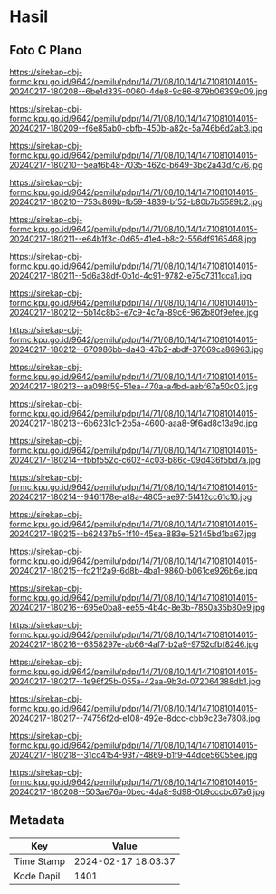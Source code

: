 # Hasil

## Foto C Plano

https://sirekap-obj-formc.kpu.go.id/9642/pemilu/pdpr/14/71/08/10/14/1471081014015-20240217-180208--6be1d335-0060-4de8-9c86-879b06399d09.jpg

https://sirekap-obj-formc.kpu.go.id/9642/pemilu/pdpr/14/71/08/10/14/1471081014015-20240217-180209--f6e85ab0-cbfb-450b-a82c-5a746b6d2ab3.jpg

https://sirekap-obj-formc.kpu.go.id/9642/pemilu/pdpr/14/71/08/10/14/1471081014015-20240217-180210--5eaf6b48-7035-462c-b649-3bc2a43d7c76.jpg

https://sirekap-obj-formc.kpu.go.id/9642/pemilu/pdpr/14/71/08/10/14/1471081014015-20240217-180210--753c869b-fb59-4839-bf52-b80b7b5589b2.jpg

https://sirekap-obj-formc.kpu.go.id/9642/pemilu/pdpr/14/71/08/10/14/1471081014015-20240217-180211--e64b1f3c-0d65-41e4-b8c2-556df9165468.jpg

https://sirekap-obj-formc.kpu.go.id/9642/pemilu/pdpr/14/71/08/10/14/1471081014015-20240217-180211--5d6a38df-0b1d-4c91-9782-e75c7311cca1.jpg

https://sirekap-obj-formc.kpu.go.id/9642/pemilu/pdpr/14/71/08/10/14/1471081014015-20240217-180212--5b14c8b3-e7c9-4c7a-89c6-962b80f9efee.jpg

https://sirekap-obj-formc.kpu.go.id/9642/pemilu/pdpr/14/71/08/10/14/1471081014015-20240217-180212--670986bb-da43-47b2-abdf-37069ca86963.jpg

https://sirekap-obj-formc.kpu.go.id/9642/pemilu/pdpr/14/71/08/10/14/1471081014015-20240217-180213--aa098f59-51ea-470a-a4bd-aebf67a50c03.jpg

https://sirekap-obj-formc.kpu.go.id/9642/pemilu/pdpr/14/71/08/10/14/1471081014015-20240217-180213--6b6231c1-2b5a-4600-aaa8-9f6ad8c13a9d.jpg

https://sirekap-obj-formc.kpu.go.id/9642/pemilu/pdpr/14/71/08/10/14/1471081014015-20240217-180214--fbbf552c-c602-4c03-b86c-09d436f5bd7a.jpg

https://sirekap-obj-formc.kpu.go.id/9642/pemilu/pdpr/14/71/08/10/14/1471081014015-20240217-180214--946f178e-a18a-4805-ae97-5f412cc61c10.jpg

https://sirekap-obj-formc.kpu.go.id/9642/pemilu/pdpr/14/71/08/10/14/1471081014015-20240217-180215--b62437b5-1f10-45ea-883e-52145bd1ba67.jpg

https://sirekap-obj-formc.kpu.go.id/9642/pemilu/pdpr/14/71/08/10/14/1471081014015-20240217-180215--fd21f2a9-6d8b-4ba1-9860-b061ce926b6e.jpg

https://sirekap-obj-formc.kpu.go.id/9642/pemilu/pdpr/14/71/08/10/14/1471081014015-20240217-180216--695e0ba8-ee55-4b4c-8e3b-7850a35b80e9.jpg

https://sirekap-obj-formc.kpu.go.id/9642/pemilu/pdpr/14/71/08/10/14/1471081014015-20240217-180216--6358297e-ab66-4af7-b2a9-9752cfbf8246.jpg

https://sirekap-obj-formc.kpu.go.id/9642/pemilu/pdpr/14/71/08/10/14/1471081014015-20240217-180217--1e96f25b-055a-42aa-9b3d-072064388db1.jpg

https://sirekap-obj-formc.kpu.go.id/9642/pemilu/pdpr/14/71/08/10/14/1471081014015-20240217-180217--74756f2d-e108-492e-8dcc-cbb9c23e7808.jpg

https://sirekap-obj-formc.kpu.go.id/9642/pemilu/pdpr/14/71/08/10/14/1471081014015-20240217-180218--31cc4154-93f7-4869-b1f9-44dce56055ee.jpg

https://sirekap-obj-formc.kpu.go.id/9642/pemilu/pdpr/14/71/08/10/14/1471081014015-20240217-180208--503ae76a-0bec-4da8-9d98-0b9cccbc67a6.jpg


## Metadata

| Key        | Value               |
| ---------- | ------------------- |
| Time Stamp | 2024-02-17 18:03:37 |
| Kode Dapil | 1401                |



